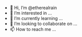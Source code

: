 - 👋 Hi, I’m @etherealrain
- 👀 I’m interested in ...
- 🌱 I’m currently learning ...
- 💞️ I’m looking to collaborate on ...
- 📫 How to reach me ...

<!---
etherealrain/etherealrain is a ✨ special ✨ repository because its `README.md` (this file) appears on your GitHub profile.
You can click the Preview link to take a look at your changes.
--->
